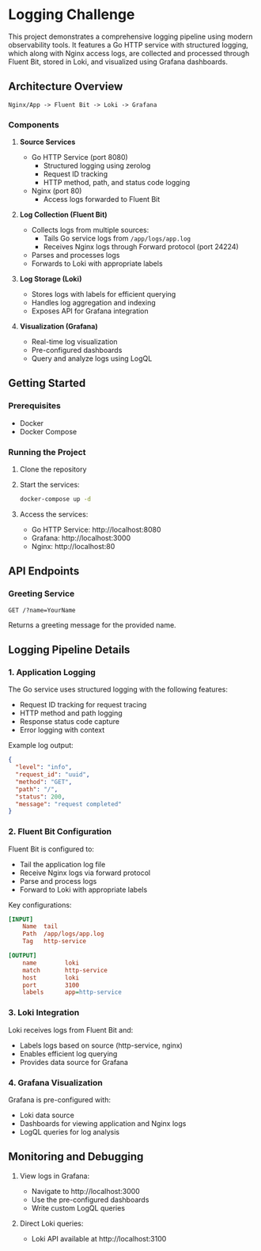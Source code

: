 # Logging Challenge

This project demonstrates a comprehensive logging pipeline using modern observability tools. It features a Go HTTP service with structured logging, which along with Nginx access logs, are collected and processed through Fluent Bit, stored in Loki, and visualized using Grafana dashboards.

## Architecture Overview

```
Nginx/App -> Fluent Bit -> Loki -> Grafana
```

### Components

1. **Source Services**
   - Go HTTP Service (port 8080)
     - Structured logging using zerolog
     - Request ID tracking
     - HTTP method, path, and status code logging
   - Nginx (port 80)
     - Access logs forwarded to Fluent Bit

2. **Log Collection (Fluent Bit)**
   - Collects logs from multiple sources:
     - Tails Go service logs from `/app/logs/app.log`
     - Receives Nginx logs through Forward protocol (port 24224)
   - Parses and processes logs
   - Forwards to Loki with appropriate labels

3. **Log Storage (Loki)**
   - Stores logs with labels for efficient querying
   - Handles log aggregation and indexing
   - Exposes API for Grafana integration

4. **Visualization (Grafana)**
   - Real-time log visualization
   - Pre-configured dashboards
   - Query and analyze logs using LogQL

## Getting Started

### Prerequisites

- Docker
- Docker Compose

### Running the Project

1. Clone the repository

2. Start the services:
   ```bash
   docker-compose up -d
   ```

3. Access the services:
   - Go HTTP Service: http://localhost:8080
   - Grafana: http://localhost:3000
   - Nginx: http://localhost:80

## API Endpoints

### Greeting Service
```
GET /?name=YourName
```
Returns a greeting message for the provided name.

## Logging Pipeline Details

### 1. Application Logging

The Go service uses structured logging with the following features:
- Request ID tracking for request tracing
- HTTP method and path logging
- Response status code capture
- Error logging with context

Example log output:
```json
{
  "level": "info",
  "request_id": "uuid",
  "method": "GET",
  "path": "/",
  "status": 200,
  "message": "request completed"
}
```

### 2. Fluent Bit Configuration

Fluent Bit is configured to:
- Tail the application log file
- Receive Nginx logs via forward protocol
- Parse and process logs
- Forward to Loki with appropriate labels

Key configurations:
```ini
[INPUT]
    Name  tail
    Path  /app/logs/app.log
    Tag   http-service

[OUTPUT]
    name        loki
    match       http-service
    host        loki
    port        3100
    labels      app=http-service
```

### 3. Loki Integration

Loki receives logs from Fluent Bit and:
- Labels logs based on source (http-service, nginx)
- Enables efficient log querying
- Provides data source for Grafana

### 4. Grafana Visualization

Grafana is pre-configured with:
- Loki data source
- Dashboards for viewing application and Nginx logs
- LogQL queries for log analysis

## Monitoring and Debugging

1. View logs in Grafana:
   - Navigate to http://localhost:3000
   - Use the pre-configured dashboards
   - Write custom LogQL queries

2. Direct Loki queries:
   - Loki API available at http://localhost:3100
